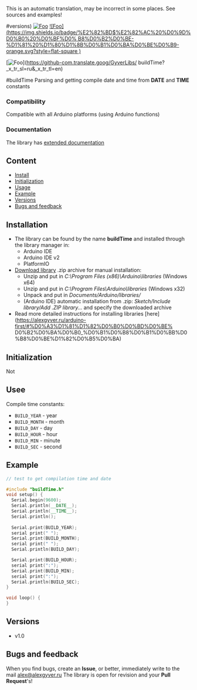 This is an automatic translation, may be incorrect in some places. See sources and examples!

#versions)
[![Foo](https://img.shields.io/badge/Website-AlexGyver.ru-blue.svg?style=flat-square)](https://alexgyver.ru/)
[![Foo](https://img.shields.io/badge/%E2%82%BD$%E2%82%AC%20%D0%9D%D0%B0%20%D0%BF%D0% B8%D0%B2%D0%BE-%D1%81%20%D1%80%D1%8B%D0%B1%D0%BA%D0%BE%D0%B9-orange.svg?style=flat-square )](https://alexgyver.ru/support_alex/)

[![Foo](https://img.shields.io/badge/README-ENGLISH-brightgreen.svg?style=for-the-badge)](https://github-com.translate.goog/GyverLibs/ buildTime?_x_tr_sl=ru&_x_tr_tl=en)

#buildTime
Parsing and getting compile date and time from __DATE__ and __TIME__ constants

### Compatibility
Compatible with all Arduino platforms (using Arduino functions)

### Documentation
The library has [extended documentation](https://alexgyver.ru/buildTime/)

## Content
- [Install](#install)
- [Initialization](#init)
- [Usage](#usage)
- [Example](#example)
- [Versions](#versions)
- [Bugs and feedback](#feedback)

<a id="install"></a>
## Installation
- The library can be found by the name **buildTime** and installed through the library manager in:
    - Arduino IDE
    - Arduino IDE v2
    - PlatformIO
- [Download library](https://github.com/GyverLibs/buildTime/archive/refs/heads/main.zip) .zip archive for manual installation:
    - Unzip and put in *C:\Program Files (x86)\Arduino\libraries* (Windows x64)
    - Unzip and put in *C:\Program Files\Arduino\libraries* (Windows x32)
    - Unpack and put in *Documents/Arduino/libraries/*
    - (Arduino IDE) automatic installation from .zip: *Sketch/Include library/Add .ZIP library…* and specify the downloaded archive
- Read more detailed instructions for installing libraries [here] (https://alexgyver.ru/arduino-first/#%D0%A3%D1%81%D1%82%D0%B0%D0%BD%D0%BE% D0%B2%D0%BA%D0%B0_%D0%B1%D0%B8%D0%B1%D0%BB%D0%B8%D0%BE%D1%82%D0%B5%D0%BA)

<a id="init"></a>
## Initialization
Not

<a id="usage"></a>
## Usee
Compile time constants:
- `BUILD_YEAR` - year
- `BUILD_MONTH` - month
- `BUILD_DAY` - day
- `BUILD_HOUR` - hour
- `BUILD_MIN` - minute
- `BUILD_SEC` - second

<a id="example"></a>
## Example
```cpp
// test to get compilation time and date

#include "buildTime.h"
void setup() {
  Serial.begin(9600);
  Serial.println(__DATE__);
  Serial.println(__TIME__);
  Serial.println();
  
  Serial.print(BUILD_YEAR);
  serial print(" ");
  Serial.print(BUILD_MONTH);
  serial print(" ");
  Serial.println(BUILD_DAY);

  Serial.print(BUILD_HOUR);
  serial print(":");
  Serial.print(BUILD_MIN);
  serial print(":");
  Serial.println(BUILD_SEC);
}

void loop() {
}
```

<a id="versions"></a>
## Versions
- v1.0

<a id="feedback"></a>
## Bugs and feedback
When you find bugs, create an **Issue**, or better, immediately write to the mail [alex@alexgyver.ru](mailto:alex@alexgyver.ru)
The library is open for revision and your **Pull Request**'s!